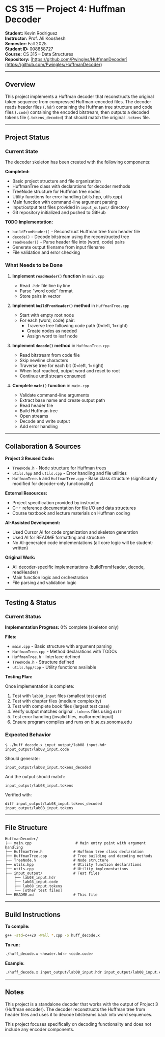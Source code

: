 # CS 315 — Project 4: Huffman Decoder

**Student:** Kevin Rodriguez  
**Instructor:** Prof. Ali Kooshesh  
**Semester:** Fall 2025  
**Student ID:** 008858727  
**Course:** CS 315 – Data Structures  
**Repository:** [https://github.com/Pwingles/HuffmanDecoder](https://github.com/Pwingles/HuffmanDecoder)

---

## Overview

This project implements a Huffman decoder that reconstructs the original token sequence from compressed Huffman-encoded files. The decoder reads header files (`.hdr`) containing the Huffman tree structure and code files (`.code`) containing the encoded bitstream, then outputs a decoded tokens file (`.tokens_decoded`) that should match the original `.tokens` file.

---

## Project Status

### Current State

The decoder skeleton has been created with the following components:

**Completed:**
- Basic project structure and file organization
- HuffmanTree class with declarations for decoder methods
- TreeNode structure for Huffman tree nodes
- Utility functions for error handling (utils.hpp, utils.cpp)
- Main function with command-line argument parsing
- Input/output test files provided in `input_output/` directory
- Git repository initialized and pushed to GitHub

**TODO Implementation:**
- `buildFromHeader()` - Reconstruct Huffman tree from header file
- `decode()` - Decode bitstream using the reconstructed tree
- `readHeader()` - Parse header file into (word, code) pairs
- Generate output filename from input filename
- File validation and error checking

### What Needs to be Done

1. **Implement `readHeader()` function** in `main.cpp`
   - Read `.hdr` file line by line
   - Parse "word code" format
   - Store pairs in vector

2. **Implement `buildFromHeader()` method** in `HuffmanTree.cpp`
   - Start with empty root node
   - For each (word, code) pair:
     - Traverse tree following code path (0=left, 1=right)
     - Create nodes as needed
     - Assign word to leaf node

3. **Implement `decode()` method** in `HuffmanTree.cpp`
   - Read bitstream from code file
   - Skip newline characters
   - Traverse tree for each bit (0=left, 1=right)
   - When leaf reached, output word and reset to root
   - Continue until stream consumed

4. **Complete `main()` function** in `main.cpp`
   - Validate command-line arguments
   - Extract base name and create output path
   - Read header file
   - Build Huffman tree
   - Open streams
   - Decode and write output
   - Add error handling

---

## Collaboration & Sources

**Project 3 Reused Code:**
- `TreeNode.h` - Node structure for Huffman trees
- `utils.hpp` and `utils.cpp` - Error handling and file utilities
- `HuffmanTree.h` and `HuffmanTree.cpp` - Base class structure (significantly modified for decoder-only functionality)

**External Resources:**
- Project specification provided by instructor
- C++ reference documentation for file I/O and data structures
- Course textbook and lecture materials on Huffman coding

**AI-Assisted Development:**
- Used Cursor AI for code organization and skeleton generation
- Used AI for README formatting and structure
- No AI-generated code implementations (all core logic will be student-written)

**Original Work:**
- All decoder-specific implementations (buildFromHeader, decode, readHeader)
- Main function logic and orchestration
- File parsing and validation logic

---

## Testing & Status

### Current Status

**Implementation Progress:** 0% complete (skeleton only)

**Files:**
- `main.cpp` - Basic structure with argument parsing
- `HuffmanTree.cpp` - Method declarations with TODOs
- `HuffmanTree.h` - Interface defined
- `TreeNode.h` - Structure defined
- `utils.hpp/cpp` - Utility functions available

**Testing Plan:**

Once implementation is complete:
1. Test with `lab08_input` files (smallest test case)
2. Test with chapter files (medium complexity)
3. Test with complete book files (largest test case)
4. Verify output matches original `.tokens` files using `diff`
5. Test error handling (invalid files, malformed input)
6. Ensure program compiles and runs on blue.cs.sonoma.edu

### Expected Behavior

```
$ ./huff_decode.x input_output/lab08_input.hdr input_output/lab08_input.code
```

Should generate:
```
input_output/lab08_input.tokens_decoded
```

And the output should match:
```
input_output/lab08_input.tokens
```

Verified with:
```
diff input_output/lab08_input.tokens_decoded input_output/lab08_input.tokens
```

---

## File Structure

```
HuffmanDecoder/
├── main.cpp                    # Main entry point with argument handling
├── HuffmanTree.h              # Huffman tree class declaration
├── HuffmanTree.cpp            # Tree building and decoding methods
├── TreeNode.h                 # Node structure
├── utils.hpp                  # Utility function declarations
├── utils.cpp                  # Utility implementations
├── input_output/              # Test files
│   ├── lab08_input.hdr
│   ├── lab08_input.code
│   ├── lab08_input.tokens
│   └── [other test files]
└── README.md                  # This file
```

---

## Build Instructions

**To compile:**
```bash
g++ -std=c++20 -Wall *.cpp -o huff_decode.x
```

**To run:**
```bash
./huff_decode.x <header.hdr> <code.code>
```

**Example:**
```bash
./huff_decode.x input_output/lab08_input.hdr input_output/lab08_input.code
```

---

## Notes

This project is a standalone decoder that works with the output of Project 3 (Huffman encoder). The decoder reconstructs the Huffman tree from header files and uses it to decode bitstreams back into word sequences.

This project focuses specifically on decoding functionality and does not include any encoder components.


